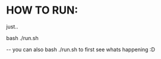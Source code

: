 # HOW TO RUN:

just.. 

bash ./run.sh

-- you can also bash ./run.sh to first see whats happening :D 